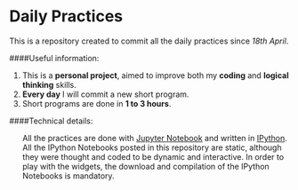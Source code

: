 # Daily Practices

This is a repository created to commit all the daily practices since <em>18th April</em>. 
<br>

####Useful information:
<ol>
<li>This is a <b>personal project</b>, aimed to improve both my <b>coding</b> and <b>logical thinking</b> skills.</li>
<li><b>Every day</b> I will commit a new short program.</li>
<li>Short programs are done in <b>1 to 3 hours</b>.</li>
</ol>

####Technical details:
<ol>
All the practices are done with <a href="http://www.jupyter.org">Jupyter Notebook</a> and written in <a href="http://www.ipython.org">IPython</a>. All the IPython Notebooks posted in this repository are static, although they were thought and coded to be dynamic and interactive. In order to play with the widgets, the download and compilation of the IPython Notebooks is mandatory.
</ol>

